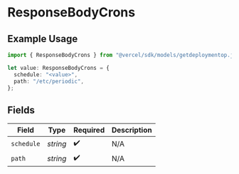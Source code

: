 # ResponseBodyCrons

## Example Usage

```typescript
import { ResponseBodyCrons } from "@vercel/sdk/models/getdeploymentop.js";

let value: ResponseBodyCrons = {
  schedule: "<value>",
  path: "/etc/periodic",
};
```

## Fields

| Field              | Type               | Required           | Description        |
| ------------------ | ------------------ | ------------------ | ------------------ |
| `schedule`         | *string*           | :heavy_check_mark: | N/A                |
| `path`             | *string*           | :heavy_check_mark: | N/A                |